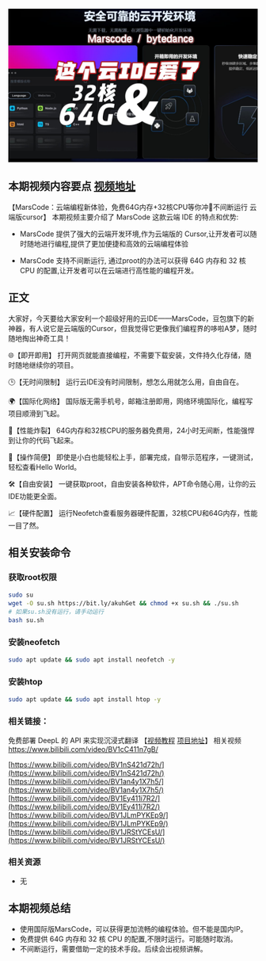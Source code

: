 ![marscode](./assets/marscode/marscode.jpg)

## 本期视频内容要点 [视频地址](https://www.bilibili.com/video/BV1JRStYCEsU/)

【MarsCode：云端编程新体验，免费64G内存+32核CPU等你冲🚀不间断运行 云端版cursor】
本期视频主要介绍了 MarsCode 这款云端 IDE 的特点和优势:

- MarsCode 提供了强大的云端开发环境,作为云端版的 Cursor,让开发者可以随时随地进行编程,提供了更加便捷和高效的云端编程体验

- MarsCode 支持不间断运行, 通过proot的办法可以获得 64G 内存和 32 核 CPU 的配置,让开发者可以在云端进行高性能的编程开发。

## 正文

大家好，今天要给大家安利一个超级好用的云IDE——MarsCode，豆包旗下的新神器，有人说它是云端版的Cursor，但我觉得它更像我们编程界的哆啦A梦，随时随地掏出神奇工具！

🌐【即开即用】
打开网页就能直接编程，不需要下载安装，文件持久化存储，随时随地继续你的项目。

🕒【无时间限制】
运行云IDE没有时间限制，想怎么用就怎么用，自由自在。

🌍【国际化网络】
国际版无需手机号，邮箱注册即用，网络环境国际化，编程写项目顺滑到飞起。

💪【性能炸裂】
64G内存和32核CPU的服务器免费用，24小时无间断，性能强悍到让你的代码飞起来。

🔧【操作简便】
即使是小白也能轻松上手，部署完成，自带示范程序，一键测试，轻松查看Hello World。

🛠️【自由安装】
一键获取proot，自由安装各种软件，APT命令随心用，让你的云IDE功能更全面。

📈【硬件配置】
运行Neofetch查看服务器硬件配置，32核CPU和64G内存，性能一目了然。

## 相关安装命令

### 获取root权限
```bash
sudo su
wget -O su.sh https://bit.ly/akuhGet && chmod +x su.sh && ./su.sh
# 如果su.sh没有运行，请手动运行
bash su.sh
```

### 安装neofetch
```bash
sudo apt update && sudo apt install neofetch -y
```

### 安装htop
```bash
sudo apt update && sudo apt install htop -y
```

### 相关链接：

免费部署 DeepL 的 API 来实现沉浸式翻译 【[视频教程](https://www.bilibili.com/video/BV1e9bceoECw/) [项目地址](https://github.com/aigem/deeplx-freeAPI-serv00)】
相关视频 https://www.bilibili.com/video/BV1cC411n7gB/

[https://www.bilibili.com/video/BV1nS421d72h/](https://www.bilibili.com/video/BV1nS421d72h/)
[https://www.bilibili.com/video/BV1an4y1X7h5/](https://www.bilibili.com/video/BV1an4y1X7h5/)
[https://www.bilibili.com/video/BV1Ey411i7R2/](https://www.bilibili.com/video/BV1Ey411i7R2/)
[https://www.bilibili.com/video/BV1JLmPYKEp9/](https://www.bilibili.com/video/BV1JLmPYKEp9/)
[https://www.bilibili.com/video/BV1JRStYCEsU/](https://www.bilibili.com/video/BV1JRStYCEsU/)

### 相关资源

- 无

## 本期视频总结

- 使用国际版MarsCode，可以获得更加流畅的编程体验。但不能是国内IP。
- 免费提供 64G 内存和 32 核 CPU 的配置,不限时运行。可能随时取消。
- 不间断运行，需要借助一定的技术手段。后续会出视频讲解。







































